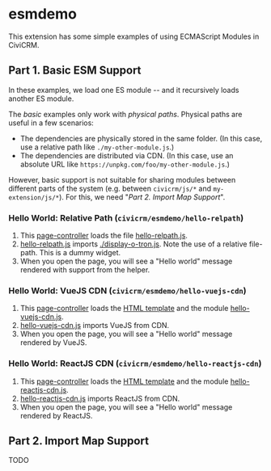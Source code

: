 # esmdemo

This extension has some simple examples of using ECMAScript Modules in CiviCRM.

## Part 1. Basic ESM Support

In these examples, we load one ES module -- and it recursively loads another ES module.

The _basic_ examples only work with *physical paths*. Physical paths are useful in a few scenarios:

* The dependencies are physically stored in the same folder. (In this case, use a relative path like `./my-other-module.js`.)
* The dependencies are distributed via CDN. (In this case, use an absolute URL like `https://unpkg.com/foo/my-other-module.js`.)

However, basic support is not suitable for sharing modules between different parts of the system (e.g. between `civicrm/js/*` and `my-extension/js/*`).
For this, we need "_Part 2. Import Map Support_".

### Hello World: Relative Path (`civicrm/esmdemo/hello-relpath`)

1. This [page-controller](CRM/Esmdemo/Page/RelPath.php) loads the file [hello-relpath.js](js/hello-relpath.js).
2. [hello-relpath.js](js/hello-relpath.js) imports [./display-o-tron.js](js/display-o-tron.js). Note the use of a relative file-path.
   This is a dummy widget.
3. When you open the page, you will see a "Hello world" message rendered with support from the helper.

### Hello World: VueJS CDN (`civicrm/esmdemo/hello-vuejs-cdn`)

1. This [page-controller](CRM/Esmdemo/Page/VueJSCDN.php) loads the [HTML template](templates/CRM/Esmdemo/Page/VueJS.tpl) and the module [hello-vuejs-cdn.js](js/hello-vuejs-cdn.js).
2. [hello-vuejs-cdn.js](js/hello-vuejs-cdn.js) imports VueJS from CDN.
3. When you open the page, you will see a "Hello world" message rendered by VueJS.

### Hello World: ReactJS CDN (`civicrm/esmdemo/hello-reactjs-cdn`)

1. This [page-controller](CRM/Esmdemo/Page/ReactJSCDN.php) loads the [HTML template](templates/CRM/Esmdemo/Page/ReactJS.tpl) and the module [hello-reactjs-cdn.js](js/hello-reactjs-cdn.js).
2. [hello-reactjs-cdn.js](js/hello-reactjs-cdn.js) imports ReactJS from CDN.
3. When you open the page, you will see a "Hello world" message rendered by ReactJS.

## Part 2. Import Map Support

TODO
